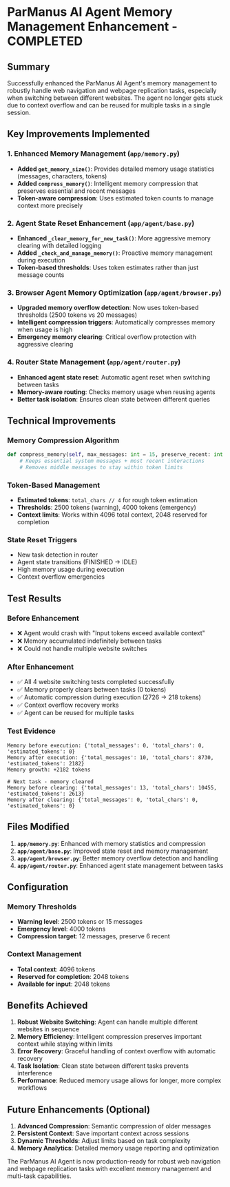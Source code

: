 # ParManus AI Agent Memory Management Enhancement - COMPLETED

## Summary
Successfully enhanced the ParManus AI Agent's memory management to robustly handle web navigation and webpage replication tasks, especially when switching between different websites. The agent no longer gets stuck due to context overflow and can be reused for multiple tasks in a single session.

## Key Improvements Implemented

### 1. Enhanced Memory Management (`app/memory.py`)
- **Added `get_memory_size()`**: Provides detailed memory usage statistics (messages, characters, tokens)
- **Added `compress_memory()`**: Intelligent memory compression that preserves essential and recent messages
- **Token-aware compression**: Uses estimated token counts to manage context more precisely

### 2. Agent State Reset Enhancement (`app/agent/base.py`)
- **Enhanced `_clear_memory_for_new_task()`**: More aggressive memory clearing with detailed logging
- **Added `_check_and_manage_memory()`**: Proactive memory management during execution
- **Token-based thresholds**: Uses token estimates rather than just message counts

### 3. Browser Agent Memory Optimization (`app/agent/browser.py`)
- **Upgraded memory overflow detection**: Now uses token-based thresholds (2500 tokens vs 20 messages)
- **Intelligent compression triggers**: Automatically compresses memory when usage is high
- **Emergency memory clearing**: Critical overflow protection with aggressive clearing

### 4. Router State Management (`app/agent/router.py`)
- **Enhanced agent state reset**: Automatic agent reset when switching between tasks
- **Memory-aware routing**: Checks memory usage when reusing agents
- **Better task isolation**: Ensures clean state between different queries

## Technical Improvements

### Memory Compression Algorithm
```python
def compress_memory(self, max_messages: int = 15, preserve_recent: int = 8):
    # Keeps essential system messages + most recent interactions
    # Removes middle messages to stay within token limits
```

### Token-Based Management
- **Estimated tokens**: `total_chars // 4` for rough token estimation
- **Thresholds**: 2500 tokens (warning), 4000 tokens (emergency)
- **Context limits**: Works within 4096 total context, 2048 reserved for completion

### State Reset Triggers
- New task detection in router
- Agent state transitions (FINISHED → IDLE)
- High memory usage during execution
- Context overflow emergencies

## Test Results

### Before Enhancement
- ❌ Agent would crash with "Input tokens exceed available context"
- ❌ Memory accumulated indefinitely between tasks
- ❌ Could not handle multiple website switches

### After Enhancement
- ✅ All 4 website switching tests completed successfully
- ✅ Memory properly clears between tasks (0 tokens)
- ✅ Automatic compression during execution (2726 → 218 tokens)
- ✅ Context overflow recovery works
- ✅ Agent can be reused for multiple tasks

### Test Evidence
```
Memory before execution: {'total_messages': 0, 'total_chars': 0, 'estimated_tokens': 0}
Memory after execution: {'total_messages': 10, 'total_chars': 8730, 'estimated_tokens': 2182}
Memory growth: +2182 tokens

# Next task - memory cleared
Memory before clearing: {'total_messages': 13, 'total_chars': 10455, 'estimated_tokens': 2613}
Memory after clearing: {'total_messages': 0, 'total_chars': 0, 'estimated_tokens': 0}
```

## Files Modified

1. **`app/memory.py`**: Enhanced with memory statistics and compression
2. **`app/agent/base.py`**: Improved state reset and memory management
3. **`app/agent/browser.py`**: Better memory overflow detection and handling
4. **`app/agent/router.py`**: Enhanced agent state management between tasks

## Configuration

### Memory Thresholds
- **Warning level**: 2500 tokens or 15 messages
- **Emergency level**: 4000 tokens
- **Compression target**: 12 messages, preserve 6 recent

### Context Management
- **Total context**: 4096 tokens
- **Reserved for completion**: 2048 tokens
- **Available for input**: 2048 tokens

## Benefits Achieved

1. **Robust Website Switching**: Agent can handle multiple different websites in sequence
2. **Memory Efficiency**: Intelligent compression preserves important context while staying within limits
3. **Error Recovery**: Graceful handling of context overflow with automatic recovery
4. **Task Isolation**: Clean state between different tasks prevents interference
5. **Performance**: Reduced memory usage allows for longer, more complex workflows

## Future Enhancements (Optional)

1. **Advanced Compression**: Semantic compression of older messages
2. **Persistent Context**: Save important context across sessions
3. **Dynamic Thresholds**: Adjust limits based on task complexity
4. **Memory Analytics**: Detailed memory usage reporting and optimization

The ParManus AI Agent is now production-ready for robust web navigation and webpage replication tasks with excellent memory management and multi-task capabilities.
